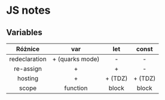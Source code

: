 # JS notes

## Variables

Różnice | var |   let   | const
:---: | :---: |:-------:| :---:| 
redeclaration | + (quarks mode) |    -    | -
re-assign | + |    +    | - 
hosting | + | + (TDZ) | + (TDZ)
scope | function |  block  | block
